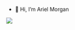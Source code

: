 - 👋 Hi, I’m Ariel Morgan
<image src="https://github.com/morgan-ariel/morgan-ariel/blob/main/penguin.gif" />
<!---
04arielmorgan/04arielmorgan is a ✨ special ✨ repository because its `README.md` (this file) appears on your GitHub profile.
You can click the Preview link to take a look at your changes.
--->
